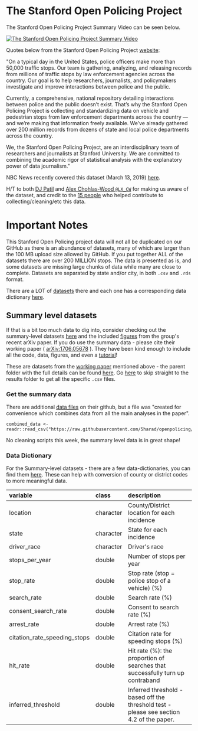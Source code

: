 # The Stanford Open Policing Project

The Stanford Open Policing Project Summary Video can be seen below.
<br>

[![The Stanford Open Policing Project Summary Video](https://img.youtube.com/vi/iwOWcuFjNfw/0.jpg)](https://www.youtube.com/watch?v=iwOWcuFjNfw)
<br>

Quotes below from the Stanford Open Policing Project [website](https://openpolicing.stanford.edu/):

"On a typical day in the United States, police officers make more than 50,000 traffic stops. Our team is gathering, analyzing, and releasing records from millions of traffic stops by law enforcement agencies across the country. Our goal is to help researchers, journalists, and policymakers investigate and improve interactions between police and the public.

Currently, a comprehensive, national repository detailing interactions between police and the public doesn’t exist. That’s why the Stanford Open Policing Project is collecting and standardizing data on vehicle and pedestrian stops from law enforcement departments across the country — and we’re making that information freely available. We’ve already gathered over 200 million records from dozens of state and local police departments across the country.

We, the Stanford Open Policing Project, are an interdisciplinary team of researchers and journalists at Stanford University. We are committed to combining the academic rigor of statistical analysis with the explanatory power of data journalism."

NBC News recently covered this dataset (March 13, 2019) [here](https://www.nbcnews.com/news/us-news/inside-100-million-police-traffic-stops-new-evidence-racial-bias-n980556).

H/T to both [DJ Patil](https://twitter.com/dpatil/status/1106177431671582721) and [
Alex Chohlas-Wood `@LX_CW`](https://twitter.com/LX_CW/status/1105995928740098048) for making us aware of the dataset, and credit to the [15 people](https://openpolicing.stanford.edu/) who helped contribute to collecting/cleaning/etc this data.

# Important Notes

This Stanford Open Policing project data will not all be duplicated on our GitHub as there is an abundance of datasets, many of which are larger than the 100 MB upload size allowed by GitHub. If you put together ALL of the datasets there are over 200 MILLION stops. The data is presented as is, and some datasets are missing large chunks of data while many are close to complete. Datasets are separated by state and/or city, in both `.csv` and `.rds` format.

There are a LOT of [datasets](https://openpolicing.stanford.edu/data/) there and each one has a corresponding data dictionary [here](https://github.com/stanford-policylab/opp/blob/master/data_readme.md).

## Summary level datasets

If that is a bit too much data to dig into, consider checking out the summary-level datasets [here](https://github.com/5harad/openpolicing/tree/master/results/data_for_figures) and the included [figures](https://github.com/5harad/openpolicing/tree/master/results/figures) from the group's recent arXiv paper. If you do use the summary data - please cite their working paper ( [arXiv:1706.05678](https://arxiv.org/abs/1706.05678) ). They have been kind enough to include all the code, data, figures, and even a [tutorial](https://github.com/5harad/openpolicing/blob/master/tutorial/Rtutorial.Rmd)!

These are datasets from the [working paper](https://arxiv.org/pdf/1706.05678.pdf) mentioned above - the parent folder with the full details can be found [here](https://github.com/5harad/openpolicing). Go [here](https://github.com/5harad/openpolicing/tree/master/results/data_for_figures) to skip straight to the results folder to get all the specific `.csv` files.

### Get the summary data

There are additional [data files](https://github.com/5harad/openpolicing/tree/master/results/data_for_figures) on their github, but a file was "created for convenience which combines data from all the main analyses in the paper".

```{r}
combined_data <- readr::read_csv("https://raw.githubusercontent.com/5harad/openpolicing/master/results/data_for_figures/combined_data.csv")
```

No cleaning scripts this week, the summary level data is in great shape!

### Data Dictionary

For the Summary-level datasets - there are a few data-dictionaries, you can find them [here](https://github.com/5harad/openpolicing/tree/master/resources/dictionaries). These can help with conversion of county or district codes to more meaningful data.

|variable                     |class     |description |
|:----------------------------|:---------|:-----------|
|location                     |character | County/District location for each incidence |
|state                        |character | State for each incidence           |
|driver_race                  |character | Driver's race           |
|stops_per_year               |double    | Number of stops per year          |
|stop_rate                    |double    | Stop rate (stop = police stop of a vehicle) (%)           |
|search_rate                  |double    | Search rate (%)           |
|consent_search_rate          |double    | Consent to search rate (%)           |
|arrest_rate                  |double    | Arrest rate (%)           |
|citation_rate_speeding_stops |double    | Citation rate for speeding stops (%)           |
|hit_rate                     |double    | Hit rate (%): the proportion of searches that successfully turn up contraband |
|inferred_threshold           |double    | Inferred threshold - based off the threshold test - please see section 4.2 of the paper. |
